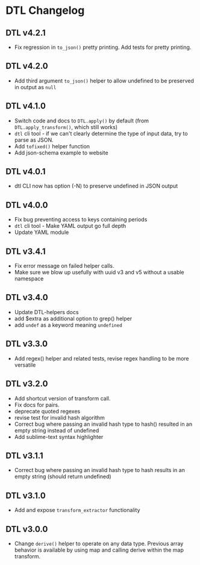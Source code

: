 # DTL Changelog

## DTL v4.2.1

 * Fix regression in `to_json()` pretty printing. Add tests for pretty printing.

## DTL v4.2.0

 * Add third argument `to_json()` helper to allow undefined to be preserved in output as `null`

## DTL v4.1.0

 * Switch code and docs to `DTL.apply()` by default (from `DTL.apply_transform()`, which still works)
 * `dtl` cli tool - if we can't clearly determine the type of input data, try to parse as JSON.
 * Add `tofixed()` helper function
 * Add json-schema example to website

## DTL v4.0.1

 * dtl CLI now has option (-N) to preserve undefined in JSON output 

## DTL v4.0.0

 * Fix bug preventing access to keys containing periods 
 * `dtl` cli tool - Make YAML output go full depth
 * Update YAML module


## DTL v3.4.1

 * Fix error message on failed helper calls. 
 * Make sure we blow up usefully with uuid v3 and v5 without a usable namespace

## DTL v3.4.0 

 * Update DTL-helpers docs
 * add $extra as additional option to grep() helper
 * add `undef` as a keyword meaning `undefined`

## DTL v3.3.0

 * Add regex() helper and related tests, revise regex handling to be more versatile

## DTL v3.2.0

 * Add shortcut version of transform call. 
 * Fix docs for pairs.
 * deprecate quoted regexes
 * revise test for invalid hash algorithm
 * Correct bug where passing an invalid hash type to hash() resulted in an empty string instead of undefined
 * Add sublime-text syntax highlighter

## DTL v3.1.1

 * Correct bug where passing an invalid hash type to hash results in an empty string (should return undefined)

## DTL v3.1.0

 * Add and expose `transform_extractor` functionality

## DTL v3.0.0

 * Change `derive()` helper to operate on any data type. Previous array behavior is available by using map and calling derive within the map transform.

